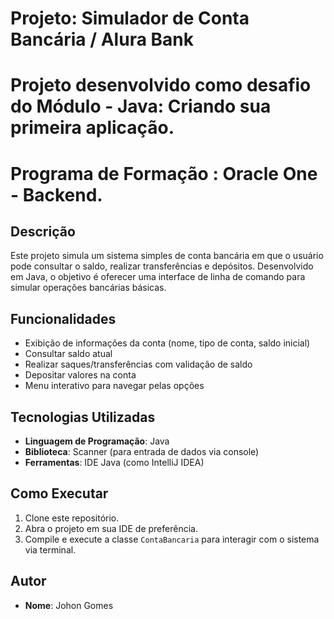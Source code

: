 # Projeto: Simulador de Conta Bancária / Alura Bank
# Projeto desenvolvido como desafio do Módulo - Java: Criando sua primeira aplicação.
# Programa de Formação : Oracle One - Backend.

## Descrição
Este projeto simula um sistema simples de conta bancária em que o usuário pode consultar o saldo, realizar transferências e depósitos. Desenvolvido em Java, o objetivo é oferecer uma interface de linha de comando para simular operações bancárias básicas.

## Funcionalidades
- Exibição de informações da conta (nome, tipo de conta, saldo inicial)
- Consultar saldo atual
- Realizar saques/transferências com validação de saldo
- Depositar valores na conta
- Menu interativo para navegar pelas opções

## Tecnologias Utilizadas
- **Linguagem de Programação**: Java
- **Biblioteca**: Scanner (para entrada de dados via console)
- **Ferramentas**: IDE Java (como IntelliJ IDEA)

## Como Executar
1. Clone este repositório.
2. Abra o projeto em sua IDE de preferência.
3. Compile e execute a classe `ContaBancaria` para interagir com o sistema via terminal.

## Autor
- **Nome**: Johon Gomes
